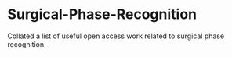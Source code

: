 # Surgical-Phase-Recognition
Collated a list of useful open access work related to surgical phase recognition.


